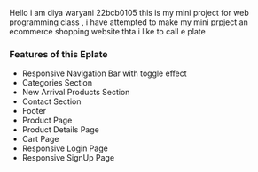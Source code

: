 Hello i am diya waryani 22bcb0105 
this is my mini project for web programming class , i have attempted to make my mini prpject an ecommerce shopping website thta i like to call e plate
### Features of this Eplate

- Responsive Navigation Bar with toggle effect
- Categories Section
- New Arrival Products Section
- Contact Section
- Footer
- Product Page 
- Product Details Page 
- Cart Page
- Responsive Login Page
- Responsive SignUp Page



